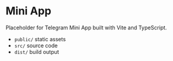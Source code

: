 # Mini App

Placeholder for Telegram Mini App built with Vite and TypeScript.

- `public/` static assets
- `src/` source code
- `dist/` build output
